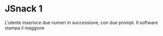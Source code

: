 JSnack 1
===

 L’utente inserisce due numeri in successione, con due prompt. Il software stampa il maggiore